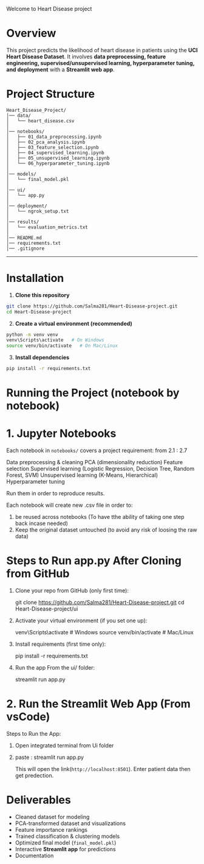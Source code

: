 Welcome to Heart Disease project 


# Overview

This project predicts the likelihood of heart disease in patients using the **UCI Heart Disease Dataset**.
It involves **data preprocessing, feature engineering, supervised/unsupervised learning, hyperparameter tuning, and deployment** with a **Streamlit web app**.

# Project Structure

```
Heart_Disease_Project/
│── data/
│   └── heart_disease.csv
│
│── notebooks/
│   ├── 01_data_preprocessing.ipynb
│   ├── 02_pca_analysis.ipynb
│   ├── 03_feature_selection.ipynb
│   ├── 04_supervised_learning.ipynb
│   ├── 05_unsupervised_learning.ipynb
│   └── 06_hyperparameter_tuning.ipynb
│
│── models/
│   └── final_model.pkl
│
│── ui/
│   └── app.py
│
│── deployment/
│   └── ngrok_setup.txt
│
│── results/
│   └── evaluation_metrics.txt
│
│── README.md
│── requirements.txt
│── .gitignore
```

---

# Installation

1. **Clone this repository**

```bash
git clone https://github.com/Salma281/Heart-Disease-project.git
cd Heart-Disease-project
```

2. **Create a virtual environment (recommended)**

```bash
python -m venv venv
venv\Scripts\activate   # On Windows
source venv/bin/activate   # On Mac/Linux
```

3. **Install dependencies**

```bash
pip install -r requirements.txt
```




# Running the Project (notebook by notebook)

# 1. Jupyter Notebooks
Each notebook in `notebooks/` covers a project requirement:
from 2.1 : 2.7

 Data preprocessing & cleaning
 PCA (dimensionality reduction)
 Feature selection
 Supervised learning (Logistic Regression, Decision Tree, Random Forest, SVM)
 Unsupervised learning (K-Means, Hierarchical)
 Hyperparameter tuning

Run them in order to reproduce results.

Each notebook will create new .csv file in order to:
1) be reused across notebooks
    (To have tthe ability of taking one step back incase needed)
2) Keep the original dataset untouched
    (to avoid any risk of loosing the raw data)



# **Steps to Run app.py After Cloning from GitHub**

1) Clone your repo from GitHub (only first time):

    git clone https://github.com/Salma281/Heart-Disease-project.git
    cd Heart-Disease-project/ui


2) Activate your virtual environment (if you set one up):

    venv\Scripts\activate   # Windows
    source venv/bin/activate   # Mac/Linux


3) Install requirements (first time only):

    pip install -r requirements.txt


4) Run the app
    From the ui/ folder:

    streamlit run app.py

# 2. Run the Streamlit Web App (From vsCode)
Steps to Run the App:
1) Open integrated terminal from Ui folder
2) paste : streamlit run app.py

    This will open the link(`http://localhost:8501`).
    Enter patient data then get predection.



# Deliverables
 * Cleaned dataset for modeling
 * PCA-transformed dataset and visualizations
 * Feature importance rankings
 * Trained classification & clustering models
 * Optimized final model (`final_model.pkl`)
 * Interactive **Streamlit app** for predictions
 * Documentation